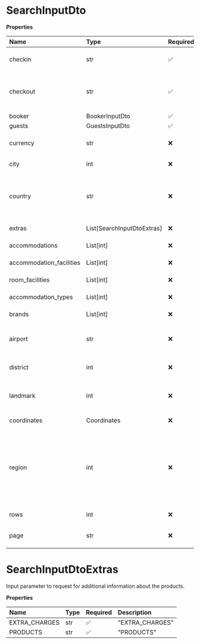 # SearchInputDto

**Properties**

| Name                     | Type                       | Required | Description                                                                                                                                                                                                                                                                                                                                         |
| :----------------------- | :------------------------- | :------- | :-------------------------------------------------------------------------------------------------------------------------------------------------------------------------------------------------------------------------------------------------------------------------------------------------------------------------------------------------- |
| checkin                  | str                        | ✅       | The checkin date. Must be within 500 days in the future and in the format yyyy-mm-dd.                                                                                                                                                                                                                                                               |
| checkout                 | str                        | ✅       | The checkout date. Must be later than (checkin). Must be between 1 and 90 days after (checkin). Must be within 500 days in the future and in the format yyyy-mm-dd.                                                                                                                                                                                 |
| booker                   | BookerInputDto             | ✅       | The booker's information.                                                                                                                                                                                                                                                                                                                           |
| guests                   | GuestsInputDto             | ✅       | The guest details for the request.                                                                                                                                                                                                                                                                                                                  |
| currency                 | str                        | ❌       | A three-letter code that uniquely identifies a monetary currency as defined by the ISO 4217 standard.                                                                                                                                                                                                                                               |
| city                     | int                        | ❌       | A signed integer number that uniquely identifies a city.                                                                                                                                                                                                                                                                                            |
| country                  | str                        | ❌       | A two-letter code that uniquely identifies a country. This code is defined by the ISO 3166-1 alpha-2 standard (ISO2) as described here: https://en.wikipedia.org/wiki/ISO_3166-1_alpha-2.                                                                                                                                                           |
| extras                   | List[SearchInputDtoExtras] | ❌       | Input parameter to request for additional information about the products.                                                                                                                                                                                                                                                                           |
| accommodations           | List[int]                  | ❌       | A signed integer number that uniquely identifies an accommodation property.                                                                                                                                                                                                                                                                         |
| accommodation_facilities | List[int]                  | ❌       | A signed integer number that uniquely identifies an accommodation facility.                                                                                                                                                                                                                                                                         |
| room_facilities          | List[int]                  | ❌       | A signed integer number that uniquely identifies a room facility.                                                                                                                                                                                                                                                                                   |
| accommodation_types      | List[int]                  | ❌       | A signed integer number that uniquely identifies an accommodation type.                                                                                                                                                                                                                                                                             |
| brands                   | List[int]                  | ❌       | A signed integer number that uniquely identifies a brand.                                                                                                                                                                                                                                                                                           |
| airport                  | str                        | ❌       | A three-letter code that uniquely identifies an airport as defined by the International Air Transport Association (IATA).                                                                                                                                                                                                                           |
| district                 | int                        | ❌       | A signed integer number that uniquely identifies a district. Typically, districts define known areas within a city.                                                                                                                                                                                                                                 |
| landmark                 | int                        | ❌       | A signed integer number that uniquely identifies a relevant geographical landmark, like a monument or a natural attraction.                                                                                                                                                                                                                         |
| coordinates              | Coordinates                | ❌       | Limit the result list to the specified coordinates.                                                                                                                                                                                                                                                                                                 |
| region                   | int                        | ❌       | A signed integer number that uniquely identifies a geographical region. Regions usually define official administrative areas within a country, but may also include multiple countries and in some cases un-official but popular designations for geographical areas. An example of a region that crosses multiple countries is the Alps in Europe. |
| rows                     | int                        | ❌       | The maximum number of results to return.                                                                                                                                                                                                                                                                                                            |
| page                     | str                        | ❌       | Pagination token used to retrieve the next page of results. Obtained from `next_page`.                                                                                                                                                                                                                                                              |

# SearchInputDtoExtras

Input parameter to request for additional information about the products.

**Properties**

| Name          | Type | Required | Description     |
| :------------ | :--- | :------- | :-------------- |
| EXTRA_CHARGES | str  | ✅       | "EXTRA_CHARGES" |
| PRODUCTS      | str  | ✅       | "PRODUCTS"      |

<!-- This file was generated by liblab | https://liblab.com/ -->
